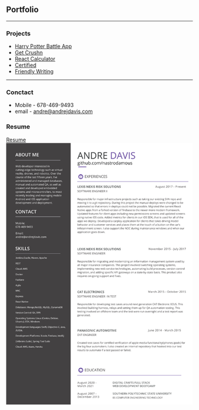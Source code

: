 ## Portfolio

---

### Projects

- [Harry Potter Battle App](https://github.com/OsheaRD/HPBattleApp/)
- [Get Crushn](https://github.com/William-Thompson12/Back-End-Project)
- [React Calculator](https://github.com/nastrodamous/react-calclator)
- [Certified](https://github.com/MatthewLee4/certified)
- [Friendly Writing](https://github.com/nastrodamous/friendlyWriting)

---
### Conctact 
- Mobile - 678-469-9493
- email - andre@andrejdavis.com
### Resume
[Resume](/pdf/Davis_Resume_2020-min.pdf)
<img src="/pdf/Davis_Resume_2020-min.pdf?raw=true"/>
